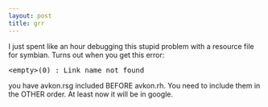 ```yaml
---
layout: post
title: grr 
---
```



I just spent like an hour debugging this stupid problem with a resource file for symbian. Turns out when you get this error:

<pre>&lt;empty&gt;(0) : Link name not found </pre>

you have avkon.rsg included BEFORE avkon.rh. You need to include them in the OTHER order. At least now it will be in google.
